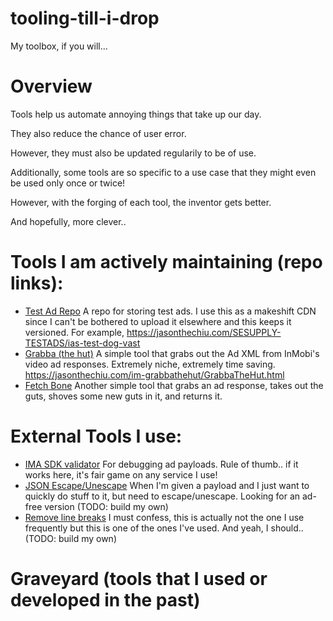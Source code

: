 # tooling-till-i-drop

My toolbox, if you will...

# Overview

Tools help us automate annoying things that take up our day.

They also reduce the chance of user error.

However, they must also be updated regularily to be of use.

Additionally, some tools are so specific to a use case that they might even be used only once or twice!

However, with the forging of each tool, the inventor gets better. 

And hopefully, more clever..


# Tools I am actively maintaining (repo links):


- [Test Ad Repo](https://github.com/foreza/SESUPPLY-TESTADS) A repo for storing test ads. I use this as a makeshift CDN since I can't be bothered to upload it elsewhere and this keeps it versioned. For example, https://jasonthechiu.com/SESUPPLY-TESTADS/ias-test-dog-vast 
- [Grabba (the hut)](https://github.com/foreza/im-grabbathehut) A simple tool that grabs out the Ad XML from InMobi's video ad responses. Extremely niche, extremely time saving. https://jasonthechiu.com/im-grabbathehut/GrabbaTheHut.html
- [Fetch Bone](https://github.com/foreza/mutt-fetch-bone) Another simple tool that grabs an ad response, takes out the guts, shoves some new guts in it, and returns it.



# External Tools I use:

- [IMA SDK validator](https://googleads.github.io/googleads-ima-html5/vsi/) For debugging ad payloads. Rule of thumb.. if it works here, it's fair game on any service I use!
- [JSON Escape/Unescape](https://www.freeformatter.com/json-escape.html) When I'm given a payload and I just want to quickly do stuff to it, but need to escape/unescape. Looking for an ad-free version (TODO: build my own)
- [Remove line breaks](https://www.textfixer.com/tools/remove-line-breaks.php) I must confess, this is actually not the one I use frequently but this is one of the ones I've used. And yeah, I should.. (TODO: build my own)


# Graveyard (tools that I used or developed in the past)



